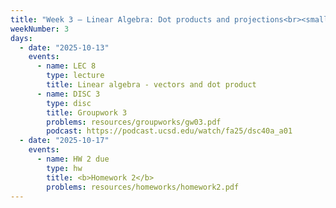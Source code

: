 ```yaml
---
title: "Week 3 – Linear Algebra: Dot products and projections<br><small>🎥 Watch <a href='https://www.youtube.com/watch?v=k7RM-ot2NWY&ab_channel=3Blue1Brown'>3blue1brown</a>, 📕 Course Notes <a href='https://sawyer-jack-1.github.io/assets/teaching/tfds_book.pdf#page=133'>Appendix B</a>, <a href='https://xkcd.com/1838/'>xkcd</a>.</small>"
weekNumber: 3
days:
  - date: "2025-10-13"
    events:
      - name: LEC 8
        type: lecture
        title: Linear algebra - vectors and dot product
      - name: DISC 3
        type: disc
        title: Groupwork 3
        problems: resources/groupworks/gw03.pdf
        podcast: https://podcast.ucsd.edu/watch/fa25/dsc40a_a01
  - date: "2025-10-17"
    events:   
      - name: HW 2 due
        type: hw
        title: <b>Homework 2</b>
        problems: resources/homeworks/homework2.pdf
---
```

